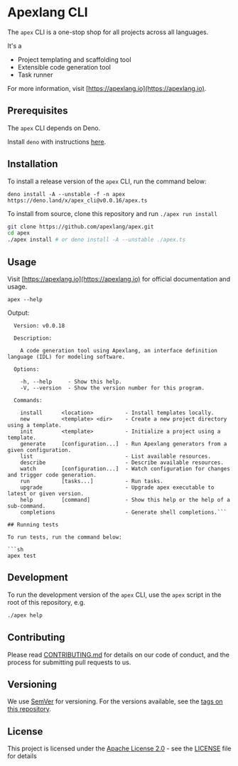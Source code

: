 # Apexlang CLI

The `apex` CLI is a one-stop shop for all projects across all languages.

It's a

- Project templating and scaffolding tool
- Extensible code generation tool
- Task runner

For more information, visit [https://apexlang.io](https://apexlang.io).

## Prerequisites

The `apex` CLI depends on Deno.

Install `deno` with instructions
[here](https://github.com/denoland/deno_install).

## Installation

To install a release version of the `apex` CLI, run the command below:

```
deno install -A --unstable -f -n apex https://deno.land/x/apex_cli@v0.0.16/apex.ts
```

To install from source, clone this repository and run `./apex run install`

```sh
git clone https://github.com/apexlang/apex.git
cd apex
./apex install # or deno install -A --unstable ./apex.ts
```

## Usage

Visit [https://apexlang.io](https://apexlang.io) for official documentation and
usage.

```shell
apex --help
```

Output:

```console{title="apex help"}  Usage:   apex
  Version: v0.0.18

  Description:

    A code generation tool using Apexlang, an interface definition language (IDL) for modeling software.

  Options:

    -h, --help     - Show this help.
    -V, --version  - Show the version number for this program.

  Commands:

    install      <location>          - Install templates locally.
    new          <template> <dir>    - Create a new project directory using a template.
    init         <template>          - Initialize a project using a template.
    generate     [configuration...]  - Run Apexlang generators from a given configuration.
    list                             - List available resources.
    describe                         - Describe available resources.
    watch        [configuration...]  - Watch configuration for changes and trigger code generation.
    run          [tasks...]          - Run tasks.
    upgrade                          - Upgrade apex executable to latest or given version.
    help         [command]           - Show this help or the help of a sub-command.
    completions                      - Generate shell completions.```

## Running tests

To run tests, run the command below:

```sh
apex test
```

## Development

To run the development version of the `apex` CLI, use the `apex` script in the
root of this repository, e.g.

```sh
./apex help
```

## Contributing

Please read
[CONTRIBUTING.md](https://github.com/apexlang/apex/blob/main/CONTRIBUTING.md)
for details on our code of conduct, and the process for submitting pull requests
to us.

## Versioning

We use [SemVer](http://semver.org/) for versioning. For the versions available,
see the [tags on this repository](https://github.com/apexlang/apex/tags).

## License

This project is licensed under the
[Apache License 2.0](https://choosealicense.com/licenses/apache-2.0/) - see the
[LICENSE](LICENSE) file for details
